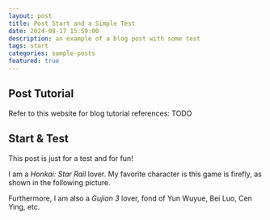 ```yaml
---
layout: post
title: Post Start and a Simple Test
date: 2024-08-17 15:59:00
description: an example of a blog post with some test
tags: start
categories: sample-posts
featured: true
---
```




## Post Tutorial

Refer to this website for blog tutorial references: TODO

## Start & Test

This post is just for a test and for fun!

I am a *Honkai: Star Rail* lover. My favorite character is this game is firefly, as shown in the following picture.

Furthermore, I am also a  *Gujian 3* lover, fond of Yun Wuyue, Bei Luo, Cen Ying, etc.
